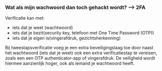 ### Wat als mijn wachwoord dan toch gehackt wordt? --> 2FA

Verificatie kan met:
- iets dat je weet (wachtwoord)
- iets dat je bezit(security key, telefoon met One Time Password (OTP))
- iets dat je eigen is(vingerafdruk, gezichtsherkenning)

Bij tweestapsverificatie voeg je een extra beveiligingslaag toe door naast het wachtwoord (iets dat je weet) ook een extra verificatiestap te vereisen, zoals een een OTP authenticator-app of vingerafdruk. De veiligheid wordt hiermee aanzienlijk hoger, ook als iemand je wachtwoord heeft.
 
